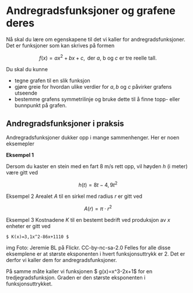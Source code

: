 # Andregradsfunksjoner og grafene deres

Nå skal du lære om egenskapene til det vi kaller for andregradsfunksjoner. Det er funksjoner som kan skrives på formen

$$f(x)=ax^2+bx+c ,  \text{ der  $a$, b og $c$ er tre reelle tall.}$$

Du skal du kunne 

* tegne grafen til en slik funksjon
* gjøre greie for hvordan ulike verdier for $a, b$ og $c$ påvirker grafens utseende
* bestemme grafens symmetrilinje og bruke dette til å finne topp- eller bunnpunkt på grafen.

## Andregradsfunksjoner i praksis

Andregradsfunksjoner dukker opp i mange sammenhenger. Her er noen eksemepler

**Eksempel 1**

Dersom du kaster en stein med en fart 8 m/s rett opp, vil høyden $h$  (i meter) være gitt ved 

$$ h(t)=8t-4,9 t^2$$

Eksempel 2
Arealet $A$ til en sirkel med radius $r$ er gitt ved 

$$ A(r)=\pi\cdot r^2$$

Eksempel 3
Kostnadene $K$ til en bestemt bedrift ved produksjon av $x$ enheter er gitt ved

    $ K(x)=3,1x^2-86x+1110 $

img Foto: Jeremie BL på Flickr. CC-by-nc-sa-2.0
Felles for alle disse eksemplene er at største eksponenten i hvert funksjonsuttrykk er 2. Det er derfor vi kaller dem for andregradsfunksjoner.

På samme måte kaller vi funksjonen $ g(x)=x^3-2x+1$ for en tredjegradsfunksjon. Graden er den største eksponenten i funksjonsuttrykket.